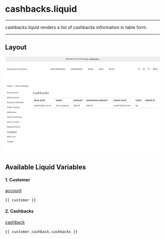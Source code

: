 # cashbacks.liquid

---

cashbacks.liquid renders a list of cashbacks information in table form.

---

## Layout

![Cashbacks](<../../../assets/images/documents/layout_cashbacks.jpg>)

## Available Liquid Variables

#### 1. Customer

[account](liquid/variables/account.md)

```
{{ customer }}
```

#### 2. Cashbacks

[cashback](liquid/variables/cashback.md)

```
{{ customer.cashback.cashbacks }}
```

